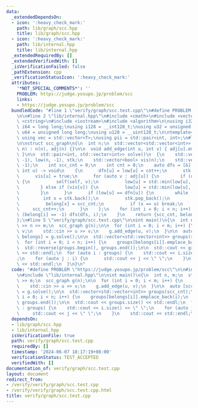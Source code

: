 ```yaml
---
data:
  _extendedDependsOn:
  - icon: ':heavy_check_mark:'
    path: lib/graph/scc.hpp
    title: lib/graph/scc.hpp
  - icon: ':heavy_check_mark:'
    path: lib/internal.hpp
    title: lib/internal.hpp
  _extendedRequiredBy: []
  _extendedVerifiedWith: []
  _isVerificationFailed: false
  _pathExtension: cpp
  _verificationStatusIcon: ':heavy_check_mark:'
  attributes:
    '*NOT_SPECIAL_COMMENTS*': ''
    PROBLEM: https://judge.yosupo.jp/problem/scc
    links:
    - https://judge.yosupo.jp/problem/scc
  bundledCode: "#line 1 \"verify/graph/scc.test.cpp\"\n#define PROBLEM \"https://judge.yosupo.jp/problem/scc\"\
    \n\n#line 2 \"lib/internal.hpp\"\n#include <cmath>\n#include <vector>\n#include\
    \ <cstring>\n#include <iostream>\n#include <algorithm>\n\nusing i32 = int;\nusing\
    \ i64 = long long;\nusing i128 = __int128_t;\nusing u32 = unsigned int;\nusing\
    \ u64 = unsigned long long;\nusing u128 = __uint128_t;\n\ntemplate<typename T>\
    \ using vec = std::vector<T>;\nusing pii = std::pair<int, int>;\n#line 3 \"lib/graph/scc.hpp\"\
    \n\nstruct scc_graph\n{\n  int n;\n  std::vector<std::vector<int>> adj;\n\n  scc_graph(int\
    \ n) : n(n), adj(n) {}\n\n  void add_edge(int u, int v) { adj[u].emplace_back(v);\
    \ }\n\n  std::pair<int, std::vector<int>> solve()\n  {\n    std::vector<int> dfn(n,\
    \ -1), low(n, -1), stk;\n    std::vector<bool> vis(n);\n    std::vector<int> belong(n,\
    \ -1);\n    int scc_cnt = 0;\n    int cnt = 0;\n    auto dfs = [&](auto &&self,\
    \ int u) -> void\n    {\n      dfn[u] = low[u] = cnt++;\n      stk.emplace_back(u);\n\
    \      vis[u] = true;\n      for (auto v : adj[u]) {\n        if (dfn[v] == -1)\
    \ {\n          self(self, v);\n          low[u] = std::min(low[u], low[v]);\n\
    \        } else if (vis[v]) {\n          low[u] = std::min(low[u], dfn[v]);\n\
    \        }\n      }\n      if (low[u] == dfn[u]) {\n        while (true) {\n \
    \         int x = stk.back();\n          stk.pop_back();\n          vis[x] = false;\n\
    \          belong[x] = scc_cnt;\n          if (x == u) break;\n        }\n   \
    \     scc_cnt++;\n      }\n    };\n    for (int i = 0; i < n; i++) {\n      if\
    \ (belong[i] == -1) dfs(dfs, i);\n    }\n    return {scc_cnt, belong};\n  }\n\
    };\n#line 5 \"verify/graph/scc.test.cpp\"\n\nint main()\n{\n  int n, m;\n  std::cin\
    \ >> n >> m;\n  scc_graph g(n);\n\n  for (int i = 0; i < m; i++) {\n    int u,\
    \ v;\n    std::cin >> u >> v;\n    g.add_edge(u, v);\n  }\n\n  auto [scc_cnt,\
    \ belongs] = g.solve();\n\n  std::vector<std::vector<int>> groups(scc_cnt);\n\
    \  for (int i = 0; i < n; i++) {\n    groups[belongs[i]].emplace_back(i);\n  }\n\
    \  std::reverse(groups.begin(), groups.end());\n\n  std::cout << groups.size()\
    \ << std::endl;\n  for (auto i : groups) {\n    std::cout << i.size() << \" \"\
    ;\n    for (auto j : i) {\n      std::cout << j << \" \";\n    }\n    std::cout\
    \ << std::endl;\n  }\n}\n"
  code: "#define PROBLEM \"https://judge.yosupo.jp/problem/scc\"\n\n#include \"lib/graph/scc.hpp\"\
    \n#include \"lib/internal.hpp\"\n\nint main()\n{\n  int n, m;\n  std::cin >> n\
    \ >> m;\n  scc_graph g(n);\n\n  for (int i = 0; i < m; i++) {\n    int u, v;\n\
    \    std::cin >> u >> v;\n    g.add_edge(u, v);\n  }\n\n  auto [scc_cnt, belongs]\
    \ = g.solve();\n\n  std::vector<std::vector<int>> groups(scc_cnt);\n  for (int\
    \ i = 0; i < n; i++) {\n    groups[belongs[i]].emplace_back(i);\n  }\n  std::reverse(groups.begin(),\
    \ groups.end());\n\n  std::cout << groups.size() << std::endl;\n  for (auto i\
    \ : groups) {\n    std::cout << i.size() << \" \";\n    for (auto j : i) {\n \
    \     std::cout << j << \" \";\n    }\n    std::cout << std::endl;\n  }\n}\n"
  dependsOn:
  - lib/graph/scc.hpp
  - lib/internal.hpp
  isVerificationFile: true
  path: verify/graph/scc.test.cpp
  requiredBy: []
  timestamp: '2024-06-07 18:17:19+08:00'
  verificationStatus: TEST_ACCEPTED
  verifiedWith: []
documentation_of: verify/graph/scc.test.cpp
layout: document
redirect_from:
- /verify/verify/graph/scc.test.cpp
- /verify/verify/graph/scc.test.cpp.html
title: verify/graph/scc.test.cpp
---
```


